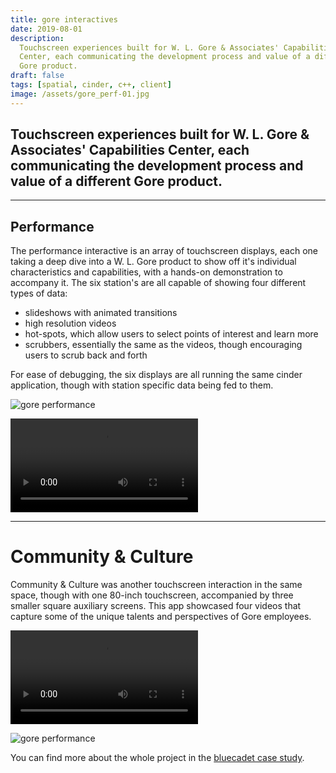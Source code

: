 ```yaml
---
title: gore interactives
date: 2019-08-01
description:
  Touchscreen experiences built for W. L. Gore & Associates' Capabilities
  Center, each communicating the development process and value of a different
  Gore product.
draft: false
tags: [spatial, cinder, c++, client]
image: /assets/gore_perf-01.jpg
---
```


## Touchscreen experiences built for W. L. Gore & Associates' Capabilities Center, each communicating the development process and value of a different Gore product.

---

## Performance

The performance interactive is an array of touchscreen displays, each one taking
a deep dive into a W. L. Gore product to show off it's individual
characteristics and capabilities, with a hands-on demonstration to accompany it.
The six station's are all capable of showing four different types of data:

- slideshows with animated transitions
- high resolution videos
- hot-spots, which allow users to select points of interest and learn more
- scrubbers, essentially the same as the videos, though encouraging users to
  scrub back and forth

For ease of debugging, the six displays are all running the same cinder
application, though with station specific data being fed to them.

![gore performance](/assets/gore_perf-02.jpg)

![gore performance](/assets/gore_perf-vid.mp4)

---

# Community & Culture

Community & Culture was another touchscreen interaction in the same space,
though with one 80-inch touchscreen, accompanied by three smaller square
auxiliary screens. This app showcased four videos that capture some of the
unique talents and perspectives of Gore employees.

![gore performance](/assets/gore_cc-vid.mp4)

![gore performance](/assets/gore_cc-01.jpg)

You can find more about the whole project in the
[bluecadet case study](https://www.bluecadet.com/work/wl-gore/).
